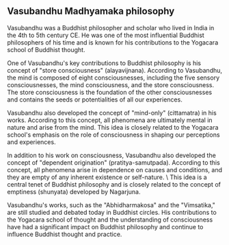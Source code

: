 ## Vasubandhu Madhyamaka philosophy

Vasubandhu was a Buddhist philosopher and scholar who lived in India in the 4th
 to 5th century CE. He was one of the most influential Buddhist philosophers of his
 time and is known for his contributions to the Yogacara school of Buddhist thought.

One of Vasubandhu's key contributions to Buddhist philosophy is his concept of
 "store consciousness" (alayavijnana). According to Vasubandhu, the mind is composed 
 of eight consciousnesses, including the five sensory consciousnesses, the mind consciousness, 
 and the store consciousness. The store consciousness is the foundation of the other consciousnesses 
 and contains the seeds or potentialities of all our experiences.

Vasubandhu also developed the concept of "mind-only" (cittamatra) in his works. According to this 
concept, all phenomena are ultimately mental in nature and arise from the mind. This idea is closely
 related to the Yogacara school's emphasis on the role of consciousness in shaping our perceptions and experiences.

In addition to his work on consciousness, Vasubandhu also developed the concept of 
"dependent origination" (pratitya-samutpada). According to this concept, all phenomena arise in
 dependence on causes and conditions, and they are empty of any inherent existence or self-nature.
\ This idea is a central tenet of Buddhist philosophy and is closely related to the concept of emptiness 
(shunyata) developed by Nagarjuna.

Vasubandhu's works, such as the "Abhidharmakosa" and the "Vimsatika," are still studied and debated 
today in Buddhist circles. His contributions to the Yogacara school of thought and the understanding 
of consciousness have had a significant impact on Buddhist philosophy and continue to influence Buddhist
 thought and practice.
